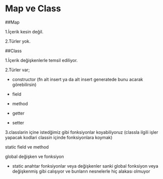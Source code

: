 # Map ve Class  

##Map 

1.İçerik kesin değil.  

2.Türler yok.  

##Class  

1.İçerik değişkenlerle temsil ediliyor.  

2.Türler var;  

* constructor  (fn alt insert ya da alt insert generatede bunu acarak görebilirsin)  

* field 

* method 

* getter 

* setter 


3.classlarin içine istedğimiz gibi fonksiyonlar koyabiliyoruz (classla ilgili işler yapacak kodlari classin içinde fonksiyonlara koymak)  

 static field ve method  

 global değişken ve fonksiyon  

* static anahtar fonksiyonlar veya değişkenler sanki global fonksiyon veya değişkenmiş gibi calışıyor ve bunların nesnelerle hiç alakası olmuyor   

  
